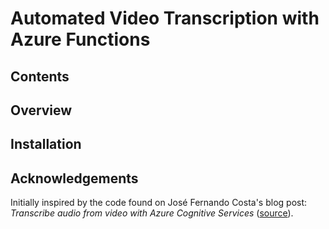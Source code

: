 # Automated Video Transcription with Azure Functions

## Contents

## Overview

## Installation

## Acknowledgements

Initially inspired by the code found on José Fernando Costa's blog post: *Transcribe audio from video with Azure Cognitive Services* ([source](https://medium.com/nerd-for-tech/transcribe-audio-from-video-with-azure-cognitive-services-a4589a12d74f)).
